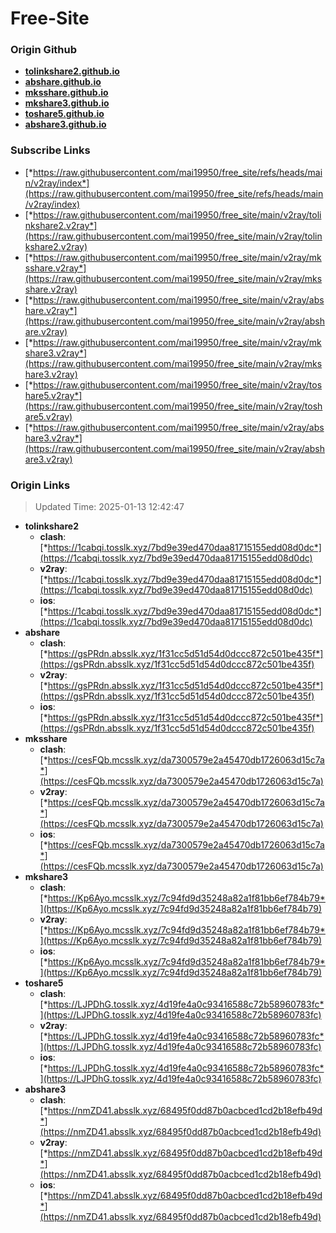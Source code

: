 # Free-Site

### Origin Github

- [**tolinkshare2.github.io**](https://github.com/tolinkshare2/tolinkshare2.github.io)
- [**abshare.github.io**](https://github.com/abshare/abshare.github.io)
- [**mksshare.github.io**](https://github.com/mksshare/mksshare.github.io)
- [**mkshare3.github.io**](https://github.com/mkshare3/mkshare3.github.io)
- [**toshare5.github.io**](https://github.com/toshare5/toshare5.github.io)
- [**abshare3.github.io**](https://github.com/abshare3/abshare3.github.io)

### Subscribe Links

- [*https://raw.githubusercontent.com/mai19950/free_site/refs/heads/main/v2ray/index*](https://raw.githubusercontent.com/mai19950/free_site/refs/heads/main/v2ray/index)
- [*https://raw.githubusercontent.com/mai19950/free_site/main/v2ray/tolinkshare2.v2ray*](https://raw.githubusercontent.com/mai19950/free_site/main/v2ray/tolinkshare2.v2ray)
- [*https://raw.githubusercontent.com/mai19950/free_site/main/v2ray/mksshare.v2ray*](https://raw.githubusercontent.com/mai19950/free_site/main/v2ray/mksshare.v2ray)
- [*https://raw.githubusercontent.com/mai19950/free_site/main/v2ray/abshare.v2ray*](https://raw.githubusercontent.com/mai19950/free_site/main/v2ray/abshare.v2ray)
- [*https://raw.githubusercontent.com/mai19950/free_site/main/v2ray/mkshare3.v2ray*](https://raw.githubusercontent.com/mai19950/free_site/main/v2ray/mkshare3.v2ray)
- [*https://raw.githubusercontent.com/mai19950/free_site/main/v2ray/toshare5.v2ray*](https://raw.githubusercontent.com/mai19950/free_site/main/v2ray/toshare5.v2ray)
- [*https://raw.githubusercontent.com/mai19950/free_site/main/v2ray/abshare3.v2ray*](https://raw.githubusercontent.com/mai19950/free_site/main/v2ray/abshare3.v2ray)

### Origin Links

> Updated Time: 2025-01-13 12:42:47

- **tolinkshare2**
  - **clash**: [*https://1cabqi.tosslk.xyz/7bd9e39ed470daa81715155edd08d0dc*](https://1cabqi.tosslk.xyz/7bd9e39ed470daa81715155edd08d0dc)
  - **v2ray**: [*https://1cabqi.tosslk.xyz/7bd9e39ed470daa81715155edd08d0dc*](https://1cabqi.tosslk.xyz/7bd9e39ed470daa81715155edd08d0dc)
  - **ios**: [*https://1cabqi.tosslk.xyz/7bd9e39ed470daa81715155edd08d0dc*](https://1cabqi.tosslk.xyz/7bd9e39ed470daa81715155edd08d0dc)
- **abshare**
  - **clash**: [*https://gsPRdn.absslk.xyz/1f31cc5d51d54d0dccc872c501be435f*](https://gsPRdn.absslk.xyz/1f31cc5d51d54d0dccc872c501be435f)
  - **v2ray**: [*https://gsPRdn.absslk.xyz/1f31cc5d51d54d0dccc872c501be435f*](https://gsPRdn.absslk.xyz/1f31cc5d51d54d0dccc872c501be435f)
  - **ios**: [*https://gsPRdn.absslk.xyz/1f31cc5d51d54d0dccc872c501be435f*](https://gsPRdn.absslk.xyz/1f31cc5d51d54d0dccc872c501be435f)
- **mksshare**
  - **clash**: [*https://cesFQb.mcsslk.xyz/da7300579e2a45470db1726063d15c7a*](https://cesFQb.mcsslk.xyz/da7300579e2a45470db1726063d15c7a)
  - **v2ray**: [*https://cesFQb.mcsslk.xyz/da7300579e2a45470db1726063d15c7a*](https://cesFQb.mcsslk.xyz/da7300579e2a45470db1726063d15c7a)
  - **ios**: [*https://cesFQb.mcsslk.xyz/da7300579e2a45470db1726063d15c7a*](https://cesFQb.mcsslk.xyz/da7300579e2a45470db1726063d15c7a)
- **mkshare3**
  - **clash**: [*https://Kp6Ayo.mcsslk.xyz/7c94fd9d35248a82a1f81bb6ef784b79*](https://Kp6Ayo.mcsslk.xyz/7c94fd9d35248a82a1f81bb6ef784b79)
  - **v2ray**: [*https://Kp6Ayo.mcsslk.xyz/7c94fd9d35248a82a1f81bb6ef784b79*](https://Kp6Ayo.mcsslk.xyz/7c94fd9d35248a82a1f81bb6ef784b79)
  - **ios**: [*https://Kp6Ayo.mcsslk.xyz/7c94fd9d35248a82a1f81bb6ef784b79*](https://Kp6Ayo.mcsslk.xyz/7c94fd9d35248a82a1f81bb6ef784b79)
- **toshare5**
  - **clash**: [*https://LJPDhG.tosslk.xyz/4d19fe4a0c93416588c72b58960783fc*](https://LJPDhG.tosslk.xyz/4d19fe4a0c93416588c72b58960783fc)
  - **v2ray**: [*https://LJPDhG.tosslk.xyz/4d19fe4a0c93416588c72b58960783fc*](https://LJPDhG.tosslk.xyz/4d19fe4a0c93416588c72b58960783fc)
  - **ios**: [*https://LJPDhG.tosslk.xyz/4d19fe4a0c93416588c72b58960783fc*](https://LJPDhG.tosslk.xyz/4d19fe4a0c93416588c72b58960783fc)
- **abshare3**
  - **clash**: [*https://nmZD41.absslk.xyz/68495f0dd87b0acbced1cd2b18efb49d*](https://nmZD41.absslk.xyz/68495f0dd87b0acbced1cd2b18efb49d)
  - **v2ray**: [*https://nmZD41.absslk.xyz/68495f0dd87b0acbced1cd2b18efb49d*](https://nmZD41.absslk.xyz/68495f0dd87b0acbced1cd2b18efb49d)
  - **ios**: [*https://nmZD41.absslk.xyz/68495f0dd87b0acbced1cd2b18efb49d*](https://nmZD41.absslk.xyz/68495f0dd87b0acbced1cd2b18efb49d)
